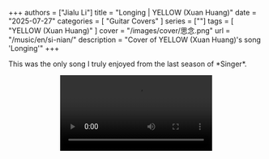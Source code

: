 +++
authors = ["Jialu Li"]
title = "Longing | YELLOW (Xuan Huang)"
date = "2025-07-27"
categories = [
    "Guitar Covers"
]
series = [""]
tags = [
    "YELLOW (Xuan Huang)"
]
cover = "/images/cover/思念.png"
url = "/music/en/si-nian/"
description = "Cover of YELLOW (Xuan Huang)'s song 'Longing'"
+++
<!DOCTYPE html>
<html lang="en">
<head>
    <meta charset="UTF-8">
    <meta name="viewport" content="width=device-width, initial-scale=1.0">
    <link rel="stylesheet" href="/assets/css/styles.css">
    <script src="/assets/js/toc.js"></script>    
</head>
<body>
    <article>
        <p>This was the only song I truly enjoyed from the last season of *Singer*.</p>
        <section>
            <div class="container" style="display: flex; justify-content: center;">
              <video controls style="max-width:100%; height:auto;">
                <source src="https://pub-5b6dc435fbf3499ca474b4b6941cb647.r2.dev/%E6%80%9D%E5%BF%B5.mp4" type="video/mp4">
                Your browser does not support HTML5 video playback.
              </video>
            </div>
        </section>
    </article>
</body>
</html>
